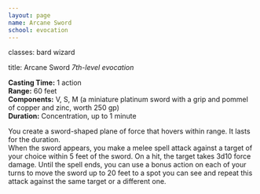 ```yaml
---
layout: page
name: Arcane Sword
school: evocation
---
```

classes: bard
         wizard

title: Arcane Sword 
_7th-level evocation_ 

**Casting Time:** 1 action   
**Range:** 60 feet   
**Components:** V, S, M (a miniature platinum sword with a grip and pommel of copper and zinc, worth 250 gp)   
**Duration:** Concentration, up to 1 minute 

You create a sword-shaped plane of force that hovers within range. It lasts for the duration.    
When the sword appears, you make a melee spell attack against a target of your choice within 5 feet of the sword. On a hit, the target takes 3d10 force damage. Until the spell ends, you can use a bonus action on each of your turns to move the sword up to 20 feet to a spot you can see and repeat this attack against the same target or a different one. 